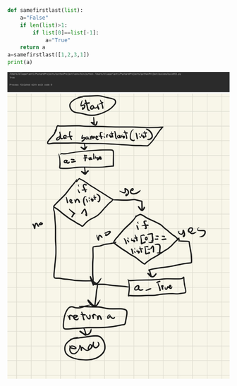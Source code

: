 ```.py
def samefirstlast(list):
    a="False"
    if len(list)>1:
        if list[0]==list[-1]:
            a="True"
    return a
a=samefirstlast([1,2,3,1])
print(a)
```
![](quiz_pic11.png)
![](flow_diagram11)
